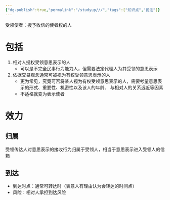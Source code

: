 ```yaml
---
{"dg-publish":true,"permalink":"/studyup///","tags":["知识点","民法"]}
---
```


受领使者：授予收信的使者权的人
# 包括
1. 相对人授权受领意思表示的人
	- 可以是不完全民事行为能力人，但需要法定代理人为其受领的意思表示
2. 依据交易观念通常可被视为有权受领意思表示的人
	- 更为常见，究竟可否将某人视为有权受领意思表示的人，需要考量意思表示的形式、重要性、机密性以及该人的年龄、 与相对人的关系远近等因素
	- 不适格就变为表示使者
# 效力
## 归属
受领传达人对意思表示的接收行为归属于受领人，相当于意思表示进入受领人的信箱
## 到达
- 到达时点：通常可转达时（表意人有理由认为会转达的时间点）
- 风险：相对人承担到达风险